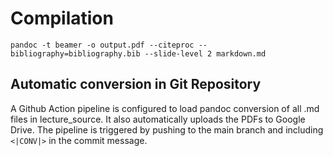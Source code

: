 # Compilation

```
pandoc -t beamer -o output.pdf --citeproc --bibliography=bibliography.bib --slide-level 2 markdown.md
```
## Automatic conversion in Git Repository

A Github Action pipeline is configured to load pandoc conversion of all .md
files in lecture_source. It also automatically uploads the PDFs to Google Drive.
The pipeline is triggered by pushing to the main branch and including `<|CONV|>`
in the commit message.
